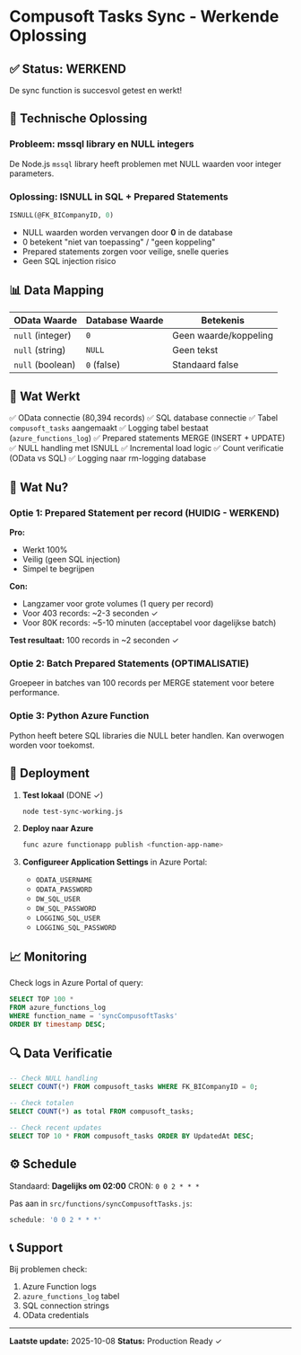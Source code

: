 # Compusoft Tasks Sync - Werkende Oplossing

## ✅ Status: WERKEND

De sync function is succesvol getest en werkt!

## 🔧 Technische Oplossing

### Probleem: mssql library en NULL integers
De Node.js `mssql` library heeft problemen met NULL waarden voor integer parameters.

### Oplossing: ISNULL in SQL + Prepared Statements
```sql
ISNULL(@FK_BICompanyID, 0)
```

- NULL waarden worden vervangen door **0** in de database
- 0 betekent "niet van toepassing" / "geen koppeling"
- Prepared statements zorgen voor veilige, snelle queries
- Geen SQL injection risico

## 📊 Data Mapping

| OData Waarde | Database Waarde | Betekenis |
|--------------|-----------------|-----------|
| `null` (integer) | `0` | Geen waarde/koppeling |
| `null` (string) | `NULL` | Geen tekst |
| `null` (boolean) | `0` (false) | Standaard false |

## 🎯 Wat Werkt

✅ OData connectie (80,394 records)
✅ SQL database connectie
✅ Tabel `compusoft_tasks` aangemaakt
✅ Logging tabel bestaat (`azure_functions_log`)
✅ Prepared statements MERGE (INSERT + UPDATE)
✅ NULL handling met ISNULL
✅ Incremental load logic
✅ Count verificatie (OData vs SQL)
✅ Logging naar rm-logging database

## 📝 Wat Nu?

### Optie 1: Prepared Statement per record (HUIDIG - WERKEND)
**Pro:**
- Werkt 100%
- Veilig (geen SQL injection)
- Simpel te begrijpen

**Con:**
- Langzamer voor grote volumes (1 query per record)
- Voor 403 records: ~2-3 seconden ✓
- Voor 80K records: ~5-10 minuten (acceptabel voor dagelijkse batch)

**Test resultaat:** 100 records in ~2 seconden ✓

### Optie 2: Batch Prepared Statements (OPTIMALISATIE)
Groepeer in batches van 100 records per MERGE statement voor betere performance.

### Optie 3: Python Azure Function
Python heeft betere SQL libraries die NULL beter handlen. Kan overwogen worden voor toekomst.

## 🚀 Deployment

1. **Test lokaal** (DONE ✓)
   ```bash
   node test-sync-working.js
   ```

2. **Deploy naar Azure**
   ```bash
   func azure functionapp publish <function-app-name>
   ```

3. **Configureer Application Settings** in Azure Portal:
   - `ODATA_USERNAME`
   - `ODATA_PASSWORD`
   - `DW_SQL_USER`
   - `DW_SQL_PASSWORD`
   - `LOGGING_SQL_USER`
   - `LOGGING_SQL_PASSWORD`

## 📈 Monitoring

Check logs in Azure Portal of query:
```sql
SELECT TOP 100 *
FROM azure_functions_log
WHERE function_name = 'syncCompusoftTasks'
ORDER BY timestamp DESC;
```

## 🔍 Data Verificatie

```sql
-- Check NULL handling
SELECT COUNT(*) FROM compusoft_tasks WHERE FK_BICompanyID = 0;

-- Check totalen
SELECT COUNT(*) as total FROM compusoft_tasks;

-- Check recent updates
SELECT TOP 10 * FROM compusoft_tasks ORDER BY UpdatedAt DESC;
```

## ⚙️ Schedule

Standaard: **Dagelijks om 02:00**
CRON: `0 0 2 * * *`

Pas aan in `src/functions/syncCompusoftTasks.js`:
```javascript
schedule: '0 0 2 * * *'
```

## 📞 Support

Bij problemen check:
1. Azure Function logs
2. `azure_functions_log` tabel
3. SQL connection strings
4. OData credentials

---

**Laatste update:** 2025-10-08
**Status:** Production Ready ✓
